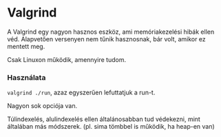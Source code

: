 # Valgrind

A Valgrind egy nagyon hasznos eszköz, ami memóriakezelési hibák ellen véd. Alapvetően versenyen nem tűnik hasznosnak, bár volt, amikor ez mentett meg.

Csak Linuxon működik, amennyire tudom.

### Használata

`valgrind ./run`, azaz egyszerűen lefuttatjuk a run-t.

Nagyon sok opciója van.

Túlindexelés, alulindexelés ellen általánosabban tud védekezni, mint általában más módszerek. (pl. sima tömbbel is működik, ha heap-en van)
